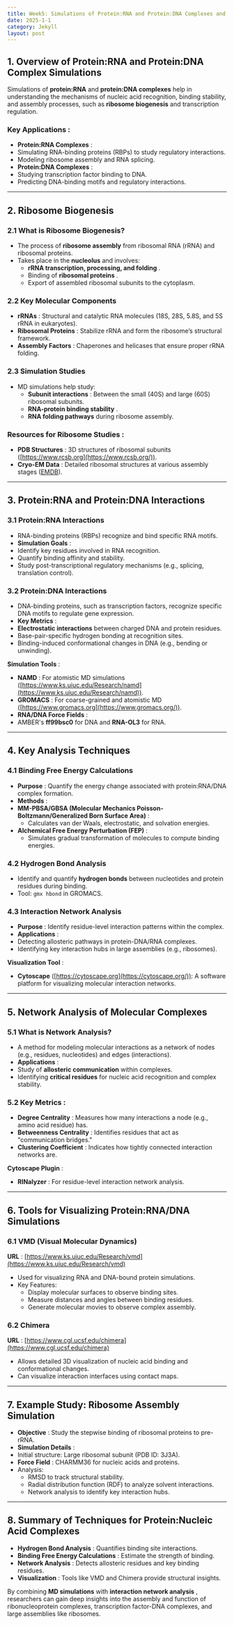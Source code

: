 ```yaml
---
title: Week5: Simulations of Protein:RNA and Protein:DNA Complexes and their Assembly
date: 2025-1-1
category: Jekyll
layout: post
---
```

## **1. Overview of Protein:RNA and Protein:DNA Complex Simulations**

Simulations of **protein:RNA** and **protein:DNA complexes** help in understanding the mechanisms of nucleic acid recognition, binding stability, and assembly processes, such as **ribosome biogenesis** and transcription regulation.

### **Key Applications** :

* **Protein:RNA Complexes** :
* Simulating RNA-binding proteins (RBPs) to study regulatory interactions.
* Modeling ribosome assembly and RNA splicing.
* **Protein:DNA Complexes** :
* Studying transcription factor binding to DNA.
* Predicting DNA-binding motifs and regulatory interactions.

---

## **2. Ribosome Biogenesis**

### **2.1 What is Ribosome Biogenesis?**

* The process of **ribosome assembly** from ribosomal RNA (rRNA) and ribosomal proteins.
* Takes place in the **nucleolus** and involves:
  * **rRNA transcription, processing, and folding** .
  * Binding of  **ribosomal proteins** .
  * Export of assembled ribosomal subunits to the cytoplasm.

### **2.2 Key Molecular Components**

* **rRNAs** : Structural and catalytic RNA molecules (18S, 28S, 5.8S, and 5S rRNA in eukaryotes).
* **Ribosomal Proteins** : Stabilize rRNA and form the ribosome’s structural framework.
* **Assembly Factors** : Chaperones and helicases that ensure proper rRNA folding.

### **2.3 Simulation Studies**

* MD simulations help study:
  * **Subunit interactions** : Between the small (40S) and large (60S) ribosomal subunits.
  * **RNA-protein binding stability** .
  * **RNA folding pathways** during ribosome assembly.

### **Resources for Ribosome Studies** :

* **PDB Structures** : 3D structures of ribosomal subunits ([https://www.rcsb.org](https://www.rcsb.org/)).
* **Cryo-EM Data** : Detailed ribosomal structures at various assembly stages ([EMDB](https://www.ebi.ac.uk/emdb)).

---

## **3. Protein:RNA and Protein:DNA Interactions**

### **3.1 Protein:RNA Interactions**

* RNA-binding proteins (RBPs) recognize and bind specific RNA motifs.
* **Simulation Goals** :
* Identify key residues involved in RNA recognition.
* Quantify binding affinity and stability.
* Study post-transcriptional regulatory mechanisms (e.g., splicing, translation control).

### **3.2 Protein:DNA Interactions**

* DNA-binding proteins, such as transcription factors, recognize specific DNA motifs to regulate gene expression.
* **Key Metrics** :
* **Electrostatic interactions** between charged DNA and protein residues.
* Base-pair-specific hydrogen bonding at recognition sites.
* Binding-induced conformational changes in DNA (e.g., bending or unwinding).

 **Simulation Tools** :

* **NAMD** : For atomistic MD simulations ([https://www.ks.uiuc.edu/Research/namd](https://www.ks.uiuc.edu/Research/namd)).
* **GROMACS** : For coarse-grained and atomistic MD ([https://www.gromacs.org](https://www.gromacs.org/)).
* **RNA/DNA Force Fields** :
* AMBER's **ff99bsc0** for DNA and **RNA-OL3** for RNA.

---

## **4. Key Analysis Techniques**

### **4.1 Binding Free Energy Calculations**

* **Purpose** : Quantify the energy change associated with protein:RNA/DNA complex formation.
* **Methods** :
* **MM-PBSA/GBSA (Molecular Mechanics Poisson-Boltzmann/Generalized Born Surface Area)** :
  * Calculates van der Waals, electrostatic, and solvation energies.
* **Alchemical Free Energy Perturbation (FEP)** :
  * Simulates gradual transformation of molecules to compute binding energies.

### **4.2 Hydrogen Bond Analysis**

* Identify and quantify **hydrogen bonds** between nucleotides and protein residues during binding.
* Tool: `gmx hbond` in GROMACS.

### **4.3 Interaction Network Analysis**

* **Purpose** : Identify residue-level interaction patterns within the complex.
* **Applications** :
* Detecting allosteric pathways in protein-DNA/RNA complexes.
* Identifying key interaction hubs in large assemblies (e.g., ribosomes).

 **Visualization Tool** :

* **Cytoscape** ([https://cytoscape.org](https://cytoscape.org/)): A software platform for visualizing molecular interaction networks.

---

## **5. Network Analysis of Molecular Complexes**

### **5.1 What is Network Analysis?**

* A method for modeling molecular interactions as a network of nodes (e.g., residues, nucleotides) and edges (interactions).
* **Applications** :
* Study of **allosteric communication** within complexes.
* Identifying **critical residues** for nucleic acid recognition and complex stability.

### **5.2 Key Metrics** :

* **Degree Centrality** : Measures how many interactions a node (e.g., amino acid residue) has.
* **Betweenness Centrality** : Identifies residues that act as "communication bridges."
* **Clustering Coefficient** : Indicates how tightly connected interaction networks are.

 **Cytoscape Plugin** :

* **RINalyzer** : For residue-level interaction network analysis.

---

## **6. Tools for Visualizing Protein:RNA/DNA Simulations**

### **6.1 VMD (Visual Molecular Dynamics)**

 **URL** : [https://www.ks.uiuc.edu/Research/vmd](https://www.ks.uiuc.edu/Research/vmd)

* Used for visualizing RNA and DNA-bound protein simulations.
* Key Features:
  * Display molecular surfaces to observe binding sites.
  * Measure distances and angles between binding residues.
  * Generate molecular movies to observe complex assembly.

### **6.2 Chimera**

 **URL** : [https://www.cgl.ucsf.edu/chimera](https://www.cgl.ucsf.edu/chimera)

* Allows detailed 3D visualization of nucleic acid binding and conformational changes.
* Can visualize interaction interfaces using contact maps.

---

## **7. Example Study: Ribosome Assembly Simulation**

* **Objective** : Study the stepwise binding of ribosomal proteins to pre-rRNA.
* **Simulation Details** :
* Initial structure: Large ribosomal subunit (PDB ID: 3J3A).
* **Force Field** : CHARMM36 for nucleic acids and proteins.
* Analysis:
  * RMSD to track structural stability.
  * Radial distribution function (RDF) to analyze solvent interactions.
  * Network analysis to identify key interaction hubs.

---

## **8. Summary of Techniques for Protein:Nucleic Acid Complexes**

* **Hydrogen Bond Analysis** : Quantifies binding site interactions.
* **Binding Free Energy Calculations** : Estimate the strength of binding.
* **Network Analysis** : Detects allosteric residues and key binding residues.
* **Visualization** : Tools like VMD and Chimera provide structural insights.

By combining **MD simulations** with  **interaction network analysis** , researchers can gain deep insights into the assembly and function of ribonucleoprotein complexes, transcription factor-DNA complexes, and large assemblies like ribosomes.
